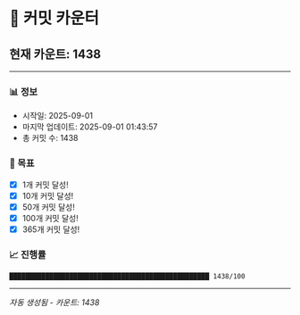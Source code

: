# 🔢 커밋 카운터

## 현재 카운트: 1438

---

### 📊 정보
- 시작일: 2025-09-01
- 마지막 업데이트: 2025-09-01 01:43:57
- 총 커밋 수: 1438

### 🎯 목표
- [x] 1개 커밋 달성!
- [x] 10개 커밋 달성!
- [x] 50개 커밋 달성!
- [x] 100개 커밋 달성!
- [x] 365개 커밋 달성!

### 📈 진행률
```
██████████████████████████████████████████████████ 1438/100
```

---
*자동 생성됨 - 카운트: 1438*
